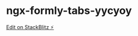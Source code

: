 # ngx-formly-tabs-yycyoy

[Edit on StackBlitz ⚡️](https://stackblitz.com/edit/ngx-formly-tabs-yycyoy)
